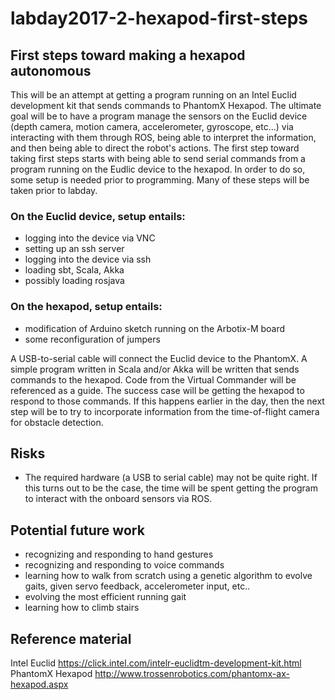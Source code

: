 # labday2017-2-hexapod-first-steps

## First steps toward making a hexapod autonomous

This will be an attempt at getting a program running on an Intel Euclid development kit that sends commands to PhantomX Hexapod.  The ultimate goal will be to have a program manage the sensors on the Euclid device (depth camera, motion camera, accelerometer, gyroscope, etc...) via interacting with them through ROS, being able to interpret the information, and then being able to direct the robot's actions.  The first step toward taking first steps starts with being able to send serial commands from a program running on the Eudlic device to the hexapod.  In order to do so, some setup is needed prior to programming.  Many of these steps will be taken prior to labday.

### On the Euclid device, setup entails:

* logging into the device via VNC
* setting up an ssh server
* logging into the device via ssh
* loading sbt, Scala, Akka
* possibly loading rosjava

### On the hexapod, setup entails:

* modification of Arduino sketch running on the Arbotix-M board
* some reconfiguration of jumpers

A USB-to-serial cable will connect the Euclid device to the PhantomX.  A simple program written in Scala and/or Akka will be written that sends commands to the hexapod.  Code from the Virtual Commander will be referenced as a guide.  The success case will be getting the hexapod to respond to those commands.  If this happens earlier in the day, then the next step will be to try to incorporate information from the time-of-flight camera for obstacle detection.

## Risks

* The required hardware (a USB to serial cable) may not be quite right.  If this turns out to be the case, the time will be spent getting the program to interact with the onboard sensors via ROS.

## Potential future work

* recognizing and responding to hand gestures
* recognizing and responding to voice commands
* learning how to walk from scratch using a genetic algorithm to evolve gaits, given servo feedback, accelerometer input, etc..
* evolving the most efficient running gait
* learning how to climb stairs

## Reference material
Intel Euclid  https://click.intel.com/intelr-euclidtm-development-kit.html
PhantomX Hexapod http://www.trossenrobotics.com/phantomx-ax-hexapod.aspx

